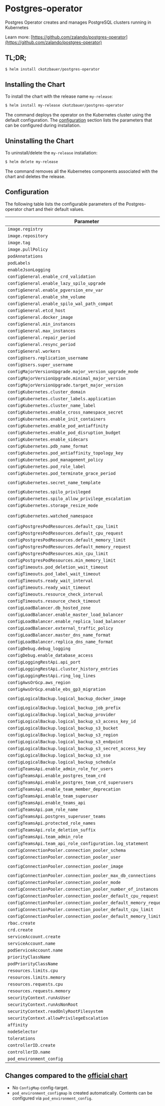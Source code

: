 # Postgres-operator

Postgres Operator creates and manages PostgreSQL clusters running in Kubernetes

Learn more: [https://github.com/zalando/postgres-operator](https://github.com/zalando/postgres-operator)

## TL;DR;

```bash
$ helm install ckotzbauer/postgres-operator
```

## Installing the Chart

To install the chart with the release name `my-release`:

```bash
$ helm install my-release ckotzbauer/postgres-operator
```

The command deploys the operator on the Kubernetes cluster using the default configuration. The [configuration](#configuration) section lists the parameters that can be configured during installation.

## Uninstalling the Chart

To uninstall/delete the `my-release` installation:

```bash
$ helm delete my-release
```
The command removes all the Kubernetes components associated with the chart and deletes the release.


## Configuration

The following table lists the configurable parameters of the Postgres-operator chart and their default values.

| Parameter                | Description             | Default        |
| ------------------------ | ----------------------- | -------------- |
| `image.registry` |  | `"registry.opensource.zalan.do"` |
| `image.repository` |  | `"acid/postgres-operator"` |
| `image.tag` |  | `"v1.7.0"` |
| `image.pullPolicy` |  | `"IfNotPresent"` |
| `podAnnotations` |  | `{}` |
| `podLabels` |  | `{}` |
| `enableJsonLogging` |  | `false` |
| `configGeneral.enable_crd_validation` |  | `true` |
| `configGeneral.enable_lazy_spilo_upgrade` |  | `false` |
| `configGeneral.enable_pgversion_env_var` |  | `true` |
| `configGeneral.enable_shm_volume` |  | `true` |
| `configGeneral.enable_spilo_wal_path_compat` |  | `false` |
| `configGeneral.etcd_host` |  | `""` |
| `configGeneral.docker_image` |  | `"registry.opensource.zalan.do/acid/spilo-13:2.1-p1"` |
| `configGeneral.min_instances` |  | `-1` |
| `configGeneral.max_instances` |  | `-1` |
| `configGeneral.repair_period` |  | `"5m"` |
| `configGeneral.resync_period` |  | `"30m"` |
| `configGeneral.workers` |  | `8` |
| `configUsers.replication_username` |  | `"standby"` |
| `configUsers.super_username` |  | `"postgres"` |
| `configMajorVersionUpgrade.major_version_upgrade_mode` |  | `"off"` |
| `configMajorVersionUpgrade.minimal_major_version` |  | `"9.5"` |
| `configMajorVersionUpgrade.target_major_version` |  | `"13"` |
| `configKubernetes.cluster_domain` |  | `"cluster.local"` |
| `configKubernetes.cluster_labels.application` |  | `"spilo"` |
| `configKubernetes.cluster_name_label` |  | `"cluster-name"` |
| `configKubernetes.enable_cross_namespace_secret` |  | `false` |
| `configKubernetes.enable_init_containers` |  | `true` |
| `configKubernetes.enable_pod_antiaffinity` |  | `false` |
| `configKubernetes.enable_pod_disruption_budget` |  | `true` |
| `configKubernetes.enable_sidecars` |  | `true` |
| `configKubernetes.pdb_name_format` |  | `"postgres-{cluster}-pdb"` |
| `configKubernetes.pod_antiaffinity_topology_key` |  | `"kubernetes.io/hostname"` |
| `configKubernetes.pod_management_policy` |  | `"ordered_ready"` |
| `configKubernetes.pod_role_label` |  | `"spilo-role"` |
| `configKubernetes.pod_terminate_grace_period` |  | `"5m"` |
| `configKubernetes.secret_name_template` |  | `"{username}.{cluster}.credentials.{tprkind}.{tprgroup}"` |
| `configKubernetes.spilo_privileged` |  | `false` |
| `configKubernetes.spilo_allow_privilege_escalation` |  | `true` |
| `configKubernetes.storage_resize_mode` |  | `"pvc"` |
| `configKubernetes.watched_namespace` | listen to all namespaces | `"*"` |
| `configPostgresPodResources.default_cpu_limit` |  | `"1"` |
| `configPostgresPodResources.default_cpu_request` |  | `"100m"` |
| `configPostgresPodResources.default_memory_limit` |  | `"500Mi"` |
| `configPostgresPodResources.default_memory_request` |  | `"100Mi"` |
| `configPostgresPodResources.min_cpu_limit` |  | `"250m"` |
| `configPostgresPodResources.min_memory_limit` |  | `"250Mi"` |
| `configTimeouts.pod_deletion_wait_timeout` |  | `"10m"` |
| `configTimeouts.pod_label_wait_timeout` |  | `"10m"` |
| `configTimeouts.ready_wait_interval` |  | `"3s"` |
| `configTimeouts.ready_wait_timeout` |  | `"30s"` |
| `configTimeouts.resource_check_interval` |  | `"3s"` |
| `configTimeouts.resource_check_timeout` |  | `"10m"` |
| `configLoadBalancer.db_hosted_zone` |  | `"db.example.com"` |
| `configLoadBalancer.enable_master_load_balancer` |  | `false` |
| `configLoadBalancer.enable_replica_load_balancer` |  | `false` |
| `configLoadBalancer.external_traffic_policy` |  | `"Cluster"` |
| `configLoadBalancer.master_dns_name_format` |  | `"{cluster}.{team}.{hostedzone}"` |
| `configLoadBalancer.replica_dns_name_format` |  | `"{cluster}-repl.{team}.{hostedzone}"` |
| `configDebug.debug_logging` |  | `true` |
| `configDebug.enable_database_access` |  | `true` |
| `configLoggingRestApi.api_port` |  | `8080` |
| `configLoggingRestApi.cluster_history_entries` |  | `1000` |
| `configLoggingRestApi.ring_log_lines` |  | `100` |
| `configAwsOrGcp.aws_region` |  | `"eu-central-1"` |
| `configAwsOrGcp.enable_ebs_gp3_migration` |  | `false` |
| `configLogicalBackup.logical_backup_docker_image` |  | `"registry.opensource.zalan.do/acid/logical-backup:v1.7.0"` |
| `configLogicalBackup.logical_backup_job_prefix` |  | `"logical-backup-"` |
| `configLogicalBackup.logical_backup_provider` |  | `"s3"` |
| `configLogicalBackup.logical_backup_s3_access_key_id` |  | `""` |
| `configLogicalBackup.logical_backup_s3_bucket` |  | `"my-bucket-url"` |
| `configLogicalBackup.logical_backup_s3_region` |  | `""` |
| `configLogicalBackup.logical_backup_s3_endpoint` |  | `""` |
| `configLogicalBackup.logical_backup_s3_secret_access_key` |  | `""` |
| `configLogicalBackup.logical_backup_s3_sse` |  | `"AES256"` |
| `configLogicalBackup.logical_backup_schedule` |  | `"30 00 * * *"` |
| `configTeamsApi.enable_admin_role_for_users` |  | `true` |
| `configTeamsApi.enable_postgres_team_crd` |  | `false` |
| `configTeamsApi.enable_postgres_team_crd_superusers` |  | `false` |
| `configTeamsApi.enable_team_member_deprecation` |  | `false` |
| `configTeamsApi.enable_team_superuser` |  | `false` |
| `configTeamsApi.enable_teams_api` |  | `false` |
| `configTeamsApi.pam_role_name` |  | `"zalandos"` |
| `configTeamsApi.postgres_superuser_teams` |  | `["postgres_superusers"]` |
| `configTeamsApi.protected_role_names` |  | `["admin"]` |
| `configTeamsApi.role_deletion_suffix` |  | `"_deleted"` |
| `configTeamsApi.team_admin_role` |  | `"admin"` |
| `configTeamsApi.team_api_role_configuration.log_statement` |  | `"all"` |
| `configConnectionPooler.connection_pooler_schema` |  | `"pooler"` |
| `configConnectionPooler.connection_pooler_user` |  | `"pooler"` |
| `configConnectionPooler.connection_pooler_image` |  | `"registry.opensource.zalan.do/acid/pgbouncer:master-18"` |
| `configConnectionPooler.connection_pooler_max_db_connections` |  | `60` |
| `configConnectionPooler.connection_pooler_mode` |  | `"transaction"` |
| `configConnectionPooler.connection_pooler_number_of_instances` |  | `2` |
| `configConnectionPooler.connection_pooler_default_cpu_request` |  | `"500m"` |
| `configConnectionPooler.connection_pooler_default_memory_request` |  | `"100Mi"` |
| `configConnectionPooler.connection_pooler_default_cpu_limit` |  | `"1"` |
| `configConnectionPooler.connection_pooler_default_memory_limit` |  | `"100Mi"` |
| `rbac.create` |  | `true` |
| `crd.create` |  | `true` |
| `serviceAccount.create` |  | `true` |
| `serviceAccount.name` |  | `null` |
| `podServiceAccount.name` |  | `"postgres-pod"` |
| `priorityClassName` |  | `""` |
| `podPriorityClassName` |  | `""` |
| `resources.limits.cpu` |  | `"500m"` |
| `resources.limits.memory` |  | `"500Mi"` |
| `resources.requests.cpu` |  | `"100m"` |
| `resources.requests.memory` |  | `"250Mi"` |
| `securityContext.runAsUser` |  | `1000` |
| `securityContext.runAsNonRoot` |  | `true` |
| `securityContext.readOnlyRootFilesystem` |  | `true` |
| `securityContext.allowPrivilegeEscalation` |  | `false` |
| `affinity` |  | `{}` |
| `nodeSelector` |  | `{}` |
| `tolerations` |  | `[]` |
| `controllerID.create` |  | `false` |
| `controllerID.name` |  | `null` |
| `pod_environment_config` |  | `{}` |


## Changes compared to the [official chart](https://github.com/zalando/postgres-operator/tree/master/charts/postgres-operator)

- No `ConfigMap` config-target.
- `pod_environment_configmap` is created automatically. Contents can be configured via `pod_environment_config`.

